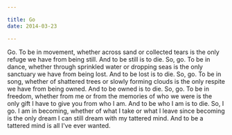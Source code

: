 ```yaml
---

title: Go
date: 2014-03-23

---
```


Go. To be in movement,
whether across sand or collected tears
is the only refuge we have from
being still. And to be still
is to die. So, go. To be in dance,
whether through sprinkled water or dropping seas
is the only sanctuary we have from
being lost. And to be lost
is to die. So, go. To be in song,
whether of shattered trees or slowly forming clouds
is the only respite we have from
being owned. And to be owned
is to die. So, go. To be in freedom,
whether from me or from the memories of who we were
is the only gift I have to give you from
who I am. And to be who I am
is to die. So, I go. I am in becoming,
whether of what I take or what I leave
since becoming is the only dream I can still dream with
my tattered mind. And to be a tattered mind
is all I've ever wanted.